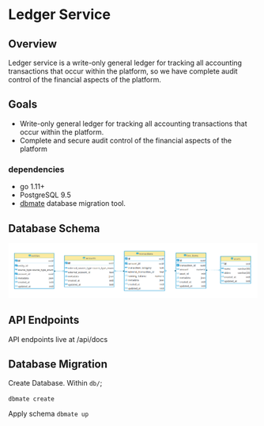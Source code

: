 # Ledger Service

## Overview

Ledger service is a write-only general ledger for tracking all accounting transactions that occur within the platform, so we have complete audit control of the financial aspects of the platform.

## Goals

- Write-only general ledger for tracking all accounting transactions that occur within the platform.
- Complete and secure audit control of the financial aspects of the platform

### dependencies
- go 1.11+
- PostgreSQL 9.5
- [dbmate](https://github.com/amacneil/dbmate)
database migration tool. 

## Database Schema

![Schema Diagram](assets/images/schema.png)

## API Endpoints
API endpoints live at /api/docs 

## Database Migration
Create Database. Within `db/`;

`dbmate create`

Apply schema
`dbmate up`